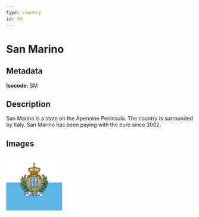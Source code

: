 ```yaml
---
type: country
id: SM
---
```


# San Marino

## Metadata

**Isocode:** SM

## Description

San Marino is a state on the Apennine Peninsula. The country is surrounded by Italy. San Marino has been paying with the euro since 2002.

## Images

<img src="Countries/San Marino/sm.png" height="150" alt="San Marino">